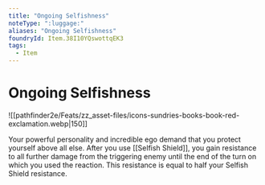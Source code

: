 ```yaml
---
title: "Ongoing Selfishness"
noteType: ":luggage:"
aliases: "Ongoing Selfishness"
foundryId: Item.38I10YQswottqEK3
tags:
  - Item
---
```


# Ongoing Selfishness
![[pathfinder2e/Feats/zz_asset-files/icons-sundries-books-book-red-exclamation.webp|150]]

Your powerful personality and incredible ego demand that you protect yourself above all else. After you use [[Selfish Shield]], you gain resistance to all further damage from the triggering enemy until the end of the turn on which you used the reaction. This resistance is equal to half your Selfish Shield resistance.
